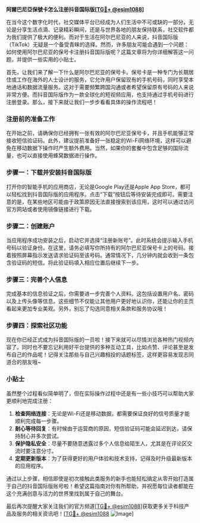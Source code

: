 **阿爾巴尼亞保號卡怎么注册抖音国际版[[TG💪+ @esim1088](https://t.me/s/esim1088)]**

在当今这个数字化时代，社交媒体平台已经成为人们生活中不可或缺的一部分。无论是分享生活点滴、记录精彩瞬间，还是与世界各地的朋友保持联系，社交软件都为我们提供了极大的便利。而对于生活在阿尔巴尼亚的人来说，抖音国际版（TikTok）无疑是一个备受青睐的选择。然而，许多朋友可能会遇到一个问题：如何使用阿尔巴尼亚的保号卡注册抖音国际版呢？这篇文章将为你详细解答这一问题，并提供一些实用的小贴士。

首先，让我们来了解一下什么是阿尔巴尼亚的保号卡。保号卡是一种专门为长期居住或工作在海外的人士设计的服务，它允许用户保留现有的手机号码，同时享受本地通话和数据流量服务。这对于需要频繁跨国沟通或者希望保留原有号码的人来说非常方便。而抖音国际版作为一款全球化的短视频应用，也支持通过手机号码进行注册登录。那么，接下来就让我们一步步看看具体的操作流程吧！

### 注册前的准备工作

在开始之前，请确保你已经拥有一张有效的阿尔巴尼亚保号卡，并且手机能够正常接收短信验证码。此外，建议提前准备好一张稳定的Wi-Fi网络环境，这样可以避免在移动数据下操作时产生额外费用。当然，如果你的套餐中包含足够的国际流量，也可以直接使用蜂窝数据进行操作。

### 步骤一：下载并安装抖音国际版

打开你的智能手机的应用商店，无论是Google Play还是Apple App Store，都可以轻松找到抖音国际版的应用程序。点击“下载”按钮后等待安装完成即可。需要注意的是，在某些地区可能由于政策原因无法直接搜索到该应用，这时可以通过访问官方网站或者使用镜像链接进行下载。

### 步骤二：创建账户

当应用程序成功安装之后，启动它并选择“注册新账号”。此时系统会提示输入手机号码以验证身份。在这里，请务必填写你所持有的阿尔巴尼亚保号卡上的号码。接着按照屏幕指示发送请求验证码至该号码。通常情况下，几分钟内就会收到一条包含验证码的短信。将此验证码填入相应位置后继续下一步。

### 步骤三：完善个人信息

完成基本的信息验证之后，你需要进一步完善个人资料。这包括设置用户名、密码以及上传头像等信息。这些细节不仅能让其他用户更好地认识你，还能让你的主页看起来更加专业美观。另外，别忘了勾选同意相关条款和服务协议哦！

### 步骤四：探索社区功能

现在你已经正式成为抖音国际版的一员啦！接下来就可以尽情浏览各种热门视频内容了。同时也不要忘记利用好平台提供的多种互动工具，比如点赞、评论甚至是发布自己的作品呢！记得关注那些与自己兴趣相投的话题标签，这样更容易发现志同道合的朋友哦~

### 小贴士

虽然整个过程看似简单明了，但在实际操作过程中还是有一些小技巧可以帮助大家更顺利地完成注册：

1. **检查网络连接**：无论是Wi-Fi还是移动数据，都需要保证良好的信号质量才能顺利完成每一步骤。
2. **耐心等待回复**：有时候由于运营商的原因，短信验证码可能会延迟到达，请保持耐心并多次尝试。
3. **保护隐私安全**：尽量不要随意透露过多个人信息给陌生人，尤其是在评论区交流时要注意分寸。
4. **定期更新版本**：为了获得更好的用户体验和技术支持，记得及时升级最新版本的应用程序。

通过以上步骤，相信即使是初次接触此类服务的新手也能轻松搞定从零开始打造属于自己的抖音国际版账号啦！希望这篇指南对你有所帮助，并祝愿每位读者都能在这个充满创意与活力的世界里找到属于自己的舞台。

最后再次提醒大家关注我们的官方频道[[TG💪+ @esim1088](https://t.me/s/esim1088)]获取更多关于科技产品及服务的相关资讯吧！[[TG💪+ @esim1088](https://t.me/s/esim1088) ![Image](https://i.postimg.cc/4NQfJmqS/Snipaste-2025-05-13-00-14-12.png)]